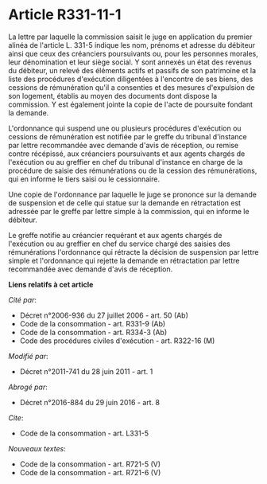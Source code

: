 # Article R331-11-1

La lettre par laquelle la commission saisit le juge en application du premier alinéa de l'article L. 331-5 indique les nom,
prénoms et adresse du débiteur ainsi que ceux des créanciers poursuivants ou, pour les personnes morales, leur dénomination
et leur siège social. Y sont annexés un état des revenus du débiteur, un relevé des éléments actifs et passifs de son
patrimoine et la liste des procédures d'exécution diligentées à l'encontre de ses biens, des cessions de rémunération qu'il a
consenties et des mesures d'expulsion de son logement, établis au moyen des documents dont dispose la commission. Y est
également jointe la copie de l'acte de poursuite fondant la demande. 

L'ordonnance qui suspend une ou plusieurs procédures d'exécution ou cessions de rémunération est notifiée par le      greffe
du tribunal d'instance par lettre recommandée avec demande d'avis de réception, ou remise contre récépissé, aux créanciers
poursuivants et aux agents chargés de l'exécution ou au greffier en chef du tribunal d'instance en charge de la procédure de
saisie des rémunérations ou de la cession des rémunérations, qui en informe le tiers saisi ou le cessionnaire. 

Une copie de l'ordonnance par laquelle le juge se prononce sur la demande de suspension et de celle qui statue sur la demande
en rétractation est adressée par le greffe par lettre simple à la commission, qui en informe le débiteur. 

Le greffe notifie au créancier requérant et aux agents chargés de l'exécution ou au greffier en chef du service chargé des
saisies des rémunérations l'ordonnance qui rétracte la décision de suspension par lettre simple et l'ordonnance qui rejette
la demande en rétractation par lettre recommandée avec demande d'avis de réception.

**Liens relatifs à cet article**

_Cité par_:

  - Décret n°2006-936 du 27 juillet 2006 - art. 50 (Ab)
  - Code de la consommation - art. R331-9 (Ab)
  - Code de la consommation - art. R334-3 (Ab)
  - Code des procédures civiles d'exécution - art. R322-16 (M)

_Modifié par_:

  - Décret n°2011-741 du 28 juin 2011 - art. 1

_Abrogé par_:

  - Décret n°2016-884 du 29 juin 2016 - art. 8

_Cite_:

  - Code de la consommation - art. L331-5

_Nouveaux textes_:

  - Code de la consommation - art. R721-5 (V)
  - Code de la consommation - art. R721-6 (V)
